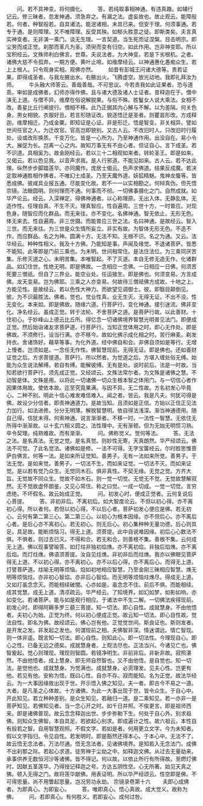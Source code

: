 <!-- { "loadSidebar": true } -->
　　问。若不具神变。将何摄化。
　　答。若纯取事相神通。有违真趣。如辅行记云。修三昧者。忽发神通。须急弃之。有漏之法。虚妄故也。故止观云。能障般若。何者。种智般若。自具诸法。能泯诸相。未具已来。但安于理。何须事通。若专于通。是则障理。又不唯障理。反受其殃。如郁头胜意之徒。即斯类矣。夫言真实神变者。无非演一乘门。谈无生理。一言契道。当生死而证涅槃。目击明宗。即尘劳而成正觉。刹那而革凡为圣。须臾而变有归空。如此作用。岂非神变耶。所以宝积经云。文殊师利白佛言。世尊。夫说法者。为大神变。若是下劣根机。之者。诸佛大慈不令孤弃。一期方便。黄叶止啼。如维摩经云。以神通惠化愚痴众生。若上上根人。只令观身实相。观佛亦然。
　　如昔有彭城王问诸大德等。贵若证果。即得成圣者。与我左腋出水。右腋出火。飞腾虚空。放光动地。我即礼拜汝为师。
　　牛头融大师答云。善哉善哉。不可思议。今若责我如此证果者。恐与道乖。审如是成佛者。幻师亦得作佛。且与诸大德及诸人士证者。昔释迦在于。僧中演无上道。与僧不异。维摩在俗说解脱果。与俗不殊。胜鬘女人说大乘法。女相不改。善星比丘行阐提行。僧相不移。此乃正据其内心解与不解。以为差隔。何关色身。男女相貌。衣服好丑。若言形随证改。貌逐悟迁是圣者。则瞿昙形改。方成释迦。维摩相迁。乃成金粟。即知证是心证。非是形迁。悟是智变。非关相异。譬如世间任官之人。为迁改官。官高岂即貌别。又古人云。不改旧时人。只改旧时行履处。设或改形换质。千变万化。皆是一心所为。乃至神通作用。出没自在。易小令大。展促为长。岂离一心之内。故知万事无有不由心者。但证自心。言下成圣。若不识道。具相奚为。故金刚经云。若以三十二相观如来者。转轮圣王。即是如来。又偈云。若以色见我。以音声求我。是人行邪道。不能见如来。古人云。若不达此理。纵然步步脚踏莲华。亦同魔作。庞居士偈云。色声求佛道。结果反成魔。若决定取神通胜相作佛者。不唯幻士成圣。乃至天魔外道。妖狐精魅。鬼神龙蜃等。皆悉成佛。彼咸具业报五通。尽能变化故。若不一一以实相勘之。何辩真伪。但先悟宗镜。法眼圆明。则何理而不通。何事而不彻。一切佛事摄化之门。自然成就。如华严论云。经云。入深禅定。得佛神通者。以心称理原。无出入体。无静乱体。无造作性。任理自真。不生不灭。理真智应。性自遍周。三世十方。一时普应。对现色身。随智应而化群品。而无来往。亦不变化。名佛神通。智无依止。无形无色。体无来去。性自遍周。非三世摄。而能普应三世之法。名曰神通。是故经云。智入三世。而无来往。为三世是众生情所妄立。非实有故。为智体无形无色。不造不作。而应群品。名之为神。圆满十方。无法不知。无根不识。名之为通。又云。法华经云。种种性相义。我及十方佛。乃能知是事。声闻及缘觉。不退诸菩萨。皆悉不能知。此等即是门前三乘也。为未明。世间相常住。是法住法位。为三乘同厌苦集。乐修灭道之心。未明苦集。本唯智起。不了灭道。本自无修无造无作。化诸群品。如幻住世。性绝无明。即是佛故。一念相应一念佛。一日相应一日佛。何须苦死要三僧祇。但自了三界业。能空业处。任运接生。即是佛也。何须变易。方言成佛。龙天变易。岂为佛耶。三乘之人亦变易。何故待三僧祗佛方成故。十地之上。方能见性。是故经云。若以色性大神力。而欲望见调御士。彼。即翳目颠倒见。彼。为不识最胜法。佛者。觉也。觉业性真。业无生灭。无得无证。不出不没。性无变化。本来如。即是佛故。随缘六道。行菩萨行。变化神通。接引迷流。佛非变化。净名经云。虽成正觉。转于法轮。不舍菩萨之道。是菩萨行故。以此善财。十住初心。于妙峰山上德云比丘所。得忆念一切诸佛境界智慧光明普见法门。即便成正觉。然后始诣诸友求菩萨道。行菩萨行。当知正觉体用之时。即心无作处。即是佛故。不须修行。设当行满。亦不移今。故如化佛示成化相之时。苦行麻麦。剃发持衣。舍诸饰好。藉草等事。为化外道。经中佛自和会。非佛自须如是等行。无增上慢者。岂须如是。一念任无作性。佛智慧现前。无得无证。即是佛也。还如善财证觉之后。方求菩提道。菩萨行。所以然者。为觉道之后。方堪入缠处俗无缚。始能为众生说法解缚。若自有缚。能解彼缚。无有是处。说时前后。法是一时故。当知若欲行菩萨行。须先成正觉。又经颂云。文殊法常尔者。为文殊是诸佛之慧。不动智是体。文殊是用。以将此一切诸佛一切众生根本智之体用门。与一切信心者作因果体用故。使依本故。迄至究竟果满。与因不异。无二性故。方名初发心毕竟心。二种不别。明此十信心难发难信难入。闻之者。皆云。我是凡夫。何犹可得是佛。故设少分信者。即责神通道力。是故当知。且须如是正信。方始以正信正见法力加行。如法进修。分分无明薄。解脱智慧明。依自得法浅深。渐当神通德用。随自己得。信犹未得。何索神通。说言渐渐者。不移一时。一法性一智慧。无依住无所得中渐渐故。以十玄六相义圆之。法性理中。无有渐顿。但为无始无明惯习熟。卒令契理。纯熟难故。而有渐渐。
　　问。佛称觉义。觉何等法。
　　答。无法之法。是名真法。无觉之觉。是名真觉。则妙性无寄。天真朗然。华严经颂云。佛法不可觉。了此名觉法。诸佛如是修。一法不可得。无字宝箧经云。尔时胜思惟菩萨白佛言。何等一法。是如来所证觉知。善男子。无有一法如来所觉。善男子。于法无觉。是如来觉。善男子。一切法不生。而如来证觉。一切法不灭。而如来证觉。是以若有觉乃众生。无觉同木石。俱非真性。不契无缘。无觉之觉。方齐大旨。无觉故不同众生。觉故不如木石。则一觉一切觉。无觉无不觉。无觉故慧解寂然。无不觉故虚怀朗鉴。又见心常住。称之曰觉。一成一切成。一觉一切觉。言穷虑绝。不坏假名。故云始成正觉。
　　问。初发心时。便成正觉者。云何复说后心菩提。
　　答。非初非后。不离初后。如大智度论云。不但以初心得。亦不离初心得。所以者何。若但以初心得。不以后心者。菩萨初发心便应是佛。若无初心。云何有第二第三心。第二第三心。以初心为根本因缘。亦不但后心。亦不离后心者。是后心亦不离初心。若无初心。则无后心。初心集种种无量功德。后心则具足。具足故。能断烦恼习。得无上道。须菩提。此中自说难因缘。初后心心数法不俱。不俱者。则过去已灭。不得和合。若无和合。则善根不集。善根不集。云何成无上道。佛以现事譬喻答。如灯炷非独初焰燋。亦不离初焰。非独后焰燋。亦不离后焰。而灯炷燋。佛语须菩提。汝自见炷燋。非初非后而炷燋。我亦以佛眼见菩萨得无上道。不以初心得。亦不离初心。亦不以后心得。亦不离后心。而得无上道。灯譬菩萨道。炷喻无明等烦恼。焰如初地相应智慧。乃至金刚三昧相应智慧。燋无明等烦恼炷。亦非初心智焰。亦非后心智焰。而无明等烦恼炷燋尽。得成无上道。又如灯虽念念灭。而能相续破闇。心亦如是。虽念念不住。前后不俱。而能相续。成其觉慧。成无上道。清凉疏云。华严经云。了知境界。如幻如梦。如影如响。亦如变化。若诸菩萨。能与如是观行相应。于诸法中不生二解。一切佛法疾得现前。初发心时。即得阿耨多罗三藐三菩提。知一切法。即心自性。成就慧身。不由他悟者。夫初心为始。正觉为终。何以初心便成正觉。故云知一切法。即心自性故。觉法自性。即名为佛。故经颂云。佛心岂有他。正觉觉世间。斯良证也。斯则发者。是开发之发。非发起之发也。何谓现前之相。夫佛智非深。情迷谓远。情亡智现。则一体非遥。既言知一切法。即心自性。则知此心。即一切法性。今理现自心。即心之性。已备无边之德矣。成就慧身者。上观法尽也。正法当兴。今诸见亡也。佛智爰起。觉心则理现。理现则智圆。若镜净明生。非前非后。非新非故。寂照湛然。不由他悟者。成上慧身。即无师自然智也。又不由他悟。是自觉也。知一切法。是觉他也。成就慧身。为觉满也。成就慧身。必资理发。见夫心性。岂更有他。若见有他。安称为悟。既曰心性。自亦不存。寂而能知。名为正觉。故法华经云。为一大事因缘故出现于世。开示悟入佛之知见。夫一者。即古今不易之一道。大者。是凡圣之心体故。十方诸佛。为此一大事出现于世。皆令众生。于自心中。开此知见。若立种种差别。是众生知见。若融归一道。是二乘知见。若一亦非一是菩萨知见。若佛知见者。当一念心开之时。如千日并照。不俟更言。即是祖师西来。即是诸佛普现。故云念念释迦出世。步步弥勒下生。何处于自心外。别求祖佛。则知众生佛智。本自具足。若欲起心别求。即成遍计之性。故六祖云。本性自有般若之智。自用智慧观照。不假文字。若如是者。何用更立文字。今为未知者。假以文字指归。令见自性。若发明时。即是豁然还得本心。于本心中。无法不了。故云悟无念法者。万法尽通。悟无念法者。见诸佛境界。是知若入无念法门。成佛不出刹那之际。若起心求道。徒劳神于尘劫之中。如释迦文佛。从过去无量劫来。承事供养无数恒河沙等诸佛。皆不得记。何以故。以依止所行有所得故。至燃灯佛时。因献五茎莲华。乃得授记释迦之号。方达五阴性空。心无所著。始见天真之佛。顿入无得之门。故将莲华献佛。用表证明。所以华严经颂云。性空即是佛。不可得思量。尚不用瞥起思量。岂况劳功永劫。
宗镜录卷第十六
　　夫即心成佛者。为即真心。为即妄心。
　　答。唯即真心。悟心真故。成大觉义。故称为佛。
　　问。若即真心。有何胜义。若即妄心。成何过咎。
